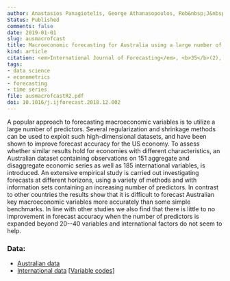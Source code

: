 ```yaml
---
author: Anastasios Panagiotelis, George Athanasopoulos, Rob&nbsp;J&nbsp;Hyndman, Bin Jiang, Farshid Vahid
Status: Published
comments: false
date: 2019-01-01
slug: ausmacrofcast
title: Macroeconomic forecasting for Australia using a large number of predictors
kind: article
citation: <em>International Journal of Forecasting</em>, <b>35</b>(2), 616-633
tags:
- data science
- econometrics
- forecasting
- time series
file: ausmacrofcastR2.pdf
doi: 10.1016/j.ijforecast.2018.12.002
---
```


A popular approach to forecasting macroeconomic variables is to utilize a large number of predictors. Several regularization and shrinkage methods can be used to exploit such high-dimensional datasets, and have been shown to improve forecast accuracy for the US economy. To assess whether similar results hold for economies with different characteristics, an Australian dataset containing observations on 151 aggregate and disaggregate economic series as well as 185 international variables, is introduced. An extensive empirical study is carried out investigating forecasts at different horizons, using a variety of methods and with information sets containing an increasing number of predictors. In contrast to other countries the results show that it is difficult to forecast Australian key macroeconomic variables more accurately than some simple benchmarks. In line with other studies we also find that there is little to no improvement in forecast accuracy when the number of predictors is expanded beyond 20--40 variables and international factors do not seem to help.


### Data:

 * [Australian data](http://ausmacrodata.org/WP%20Data/P1/ausmacrodata_JAPHV_2016.csv)
 * [International data](/data/inter_data_transf_updated.csv) [[Variable codes](/data/ForeignVariables.xlsx)]
